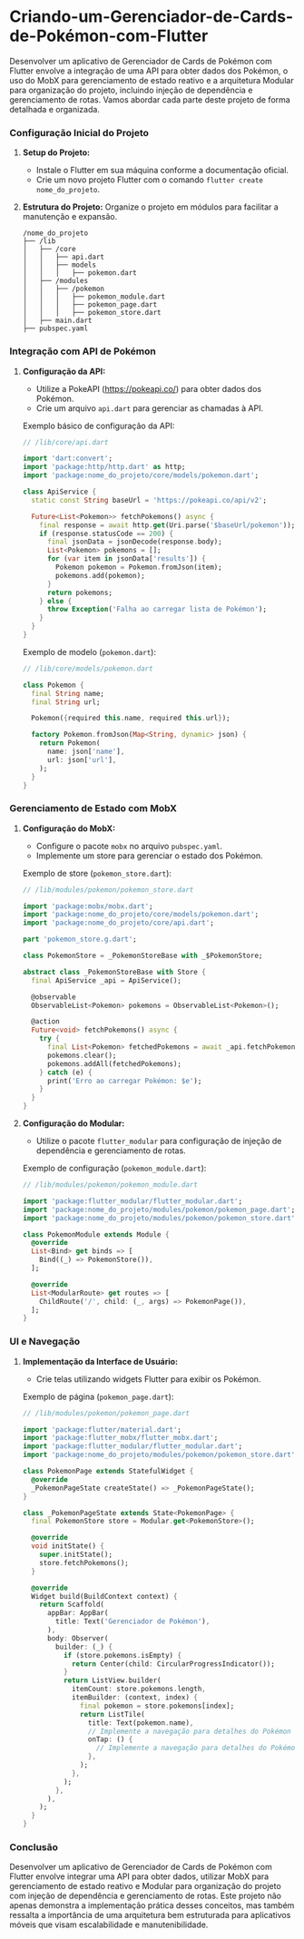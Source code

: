 # Criando-um-Gerenciador-de-Cards-de-Pokémon-com-Flutter

Desenvolver um aplicativo de Gerenciador de Cards de Pokémon com Flutter envolve a integração de uma API para obter dados dos Pokémon, o uso do MobX para gerenciamento de estado reativo e a arquitetura Modular para organização do projeto, incluindo injeção de dependência e gerenciamento de rotas. Vamos abordar cada parte deste projeto de forma detalhada e organizada.

### Configuração Inicial do Projeto

1. **Setup do Projeto:**
   - Instale o Flutter em sua máquina conforme a documentação oficial.
   - Crie um novo projeto Flutter com o comando `flutter create nome_do_projeto`.

2. **Estrutura do Projeto:**
   Organize o projeto em módulos para facilitar a manutenção e expansão.
   ```
   /nome_do_projeto
   ├── /lib
   │   ├── /core
   │   │   ├── api.dart
   │   │   ├── models
   │   │   │   ├── pokemon.dart
   │   ├── /modules
   │   │   ├── /pokemon
   │   │   │   ├── pokemon_module.dart
   │   │   │   ├── pokemon_page.dart
   │   │   │   ├── pokemon_store.dart
   │   ├── main.dart
   ├── pubspec.yaml
   ```

### Integração com API de Pokémon

1. **Configuração da API:**
   - Utilize a PokeAPI (https://pokeapi.co/) para obter dados dos Pokémon.
   - Crie um arquivo `api.dart` para gerenciar as chamadas à API.

   Exemplo básico de configuração da API:
   ```dart
   // /lib/core/api.dart

   import 'dart:convert';
   import 'package:http/http.dart' as http;
   import 'package:nome_do_projeto/core/models/pokemon.dart';

   class ApiService {
     static const String baseUrl = 'https://pokeapi.co/api/v2';

     Future<List<Pokemon>> fetchPokemons() async {
       final response = await http.get(Uri.parse('$baseUrl/pokemon'));
       if (response.statusCode == 200) {
         final jsonData = jsonDecode(response.body);
         List<Pokemon> pokemons = [];
         for (var item in jsonData['results']) {
           Pokemon pokemon = Pokemon.fromJson(item);
           pokemons.add(pokemon);
         }
         return pokemons;
       } else {
         throw Exception('Falha ao carregar lista de Pokémon');
       }
     }
   }
   ```

   Exemplo de modelo (`pokemon.dart`):
   ```dart
   // /lib/core/models/pokemon.dart

   class Pokemon {
     final String name;
     final String url;

     Pokemon({required this.name, required this.url});

     factory Pokemon.fromJson(Map<String, dynamic> json) {
       return Pokemon(
         name: json['name'],
         url: json['url'],
       );
     }
   }
   ```

### Gerenciamento de Estado com MobX

1. **Configuração do MobX:**
   - Configure o pacote `mobx` no arquivo `pubspec.yaml`.
   - Implemente um store para gerenciar o estado dos Pokémon.

   Exemplo de store (`pokemon_store.dart`):
   ```dart
   // /lib/modules/pokemon/pokemon_store.dart

   import 'package:mobx/mobx.dart';
   import 'package:nome_do_projeto/core/models/pokemon.dart';
   import 'package:nome_do_projeto/core/api.dart';

   part 'pokemon_store.g.dart';

   class PokemonStore = _PokemonStoreBase with _$PokemonStore;

   abstract class _PokemonStoreBase with Store {
     final ApiService _api = ApiService();

     @observable
     ObservableList<Pokemon> pokemons = ObservableList<Pokemon>();

     @action
     Future<void> fetchPokemons() async {
       try {
         final List<Pokemon> fetchedPokemons = await _api.fetchPokemons();
         pokemons.clear();
         pokemons.addAll(fetchedPokemons);
       } catch (e) {
         print('Erro ao carregar Pokémon: $e');
       }
     }
   }
   ```

2. **Configuração do Modular:**
   - Utilize o pacote `flutter_modular` para configuração de injeção de dependência e gerenciamento de rotas.

   Exemplo de configuração (`pokemon_module.dart`):
   ```dart
   // /lib/modules/pokemon/pokemon_module.dart

   import 'package:flutter_modular/flutter_modular.dart';
   import 'package:nome_do_projeto/modules/pokemon/pokemon_page.dart';
   import 'package:nome_do_projeto/modules/pokemon/pokemon_store.dart';

   class PokemonModule extends Module {
     @override
     List<Bind> get binds => [
       Bind((_) => PokemonStore()),
     ];

     @override
     List<ModularRoute> get routes => [
       ChildRoute('/', child: (_, args) => PokemonPage()),
     ];
   }
   ```

### UI e Navegação

1. **Implementação da Interface de Usuário:**
   - Crie telas utilizando widgets Flutter para exibir os Pokémon.

   Exemplo de página (`pokemon_page.dart`):
   ```dart
   // /lib/modules/pokemon/pokemon_page.dart

   import 'package:flutter/material.dart';
   import 'package:flutter_mobx/flutter_mobx.dart';
   import 'package:flutter_modular/flutter_modular.dart';
   import 'package:nome_do_projeto/modules/pokemon/pokemon_store.dart';

   class PokemonPage extends StatefulWidget {
     @override
     _PokemonPageState createState() => _PokemonPageState();
   }

   class _PokemonPageState extends State<PokemonPage> {
     final PokemonStore store = Modular.get<PokemonStore>();

     @override
     void initState() {
       super.initState();
       store.fetchPokemons();
     }

     @override
     Widget build(BuildContext context) {
       return Scaffold(
         appBar: AppBar(
           title: Text('Gerenciador de Pokémon'),
         ),
         body: Observer(
           builder: (_) {
             if (store.pokemons.isEmpty) {
               return Center(child: CircularProgressIndicator());
             }
             return ListView.builder(
               itemCount: store.pokemons.length,
               itemBuilder: (context, index) {
                 final pokemon = store.pokemons[index];
                 return ListTile(
                   title: Text(pokemon.name),
                   // Implemente a navegação para detalhes do Pokémon
                   onTap: () {
                     // Implemente a navegação para detalhes do Pokémon
                   },
                 );
               },
             );
           },
         ),
       );
     }
   }
   ```

### Conclusão

Desenvolver um aplicativo de Gerenciador de Cards de Pokémon com Flutter envolve integrar uma API para obter dados, utilizar MobX para gerenciamento de estado reativo e Modular para organização do projeto com injeção de dependência e gerenciamento de rotas. Este projeto não apenas demonstra a implementação prática desses conceitos, mas também ressalta a importância de uma arquitetura bem estruturada para aplicativos móveis que visam escalabilidade e manutenibilidade.
